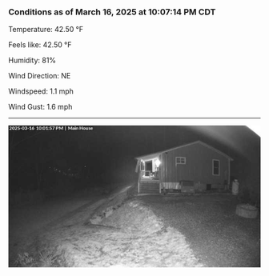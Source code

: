 ### Conditions as of March 16, 2025 at 10:07:14 PM CDT 

Temperature: 42.50 &deg;F

Feels like: 42.50 &deg;F

Humidity: 81%

Wind Direction: NE

Windspeed: 1.1 mph

Wind Gust: 1.6 mph

---

<img src="./images/latest.jpeg"/>

